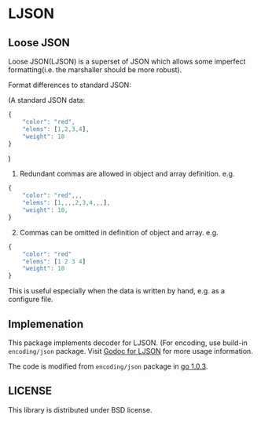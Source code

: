 LJSON
========

Loose JSON
----------
Loose JSON(LJSON) is a superset of JSON which allows some imperfect formatting(i.e. the marshaller should be more robust).

Format differences to standard JSON:

(A standard JSON data:

```javascript
{
    "color": "red",
    "elems": [1,2,3,4],
    "weight": 10
}
```
)

1) Redundant commas are allowed in object and array definition. e.g.

```javascript
{
    "color": "red",,,
    "elems": [1,,,,2,3,4,,,],
    "weight": 10,
}
```

2) Commas can be omitted in definition of object and array. e.g.

```javascript
{
    "color": "red"
    "elems": [1 2 3 4]
    "weight": 10
}
```

This is useful especially when the data is written by hand, e.g. as a configure file.

Implemenation
-------------
This package implements decoder for LJSON. (For encoding, use build-in `encoding/json` package. Visit [Godoc for LJSON](http://godoc.org/github.com/daviddengcn/ljson) for more usage information.

The code is modified from `encoding/json` package in [go 1.0.3](https://code.google.com/p/go/source/browse/?name=go1.0.3#hg%2Fsrc%2Fpkg%2Fencoding%2Fjson).

LICENSE
-------
This library is distributed under BSD license.
